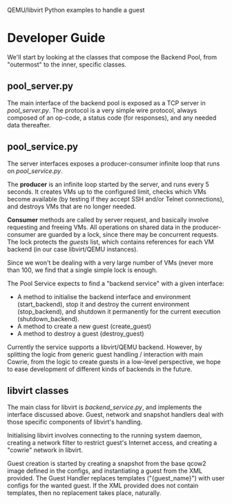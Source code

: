 QEMU/libvirt Python examples to handle a guest

# Developer Guide
We'll start by looking at the classes that compose the Backend Pool, from "outermost" to the inner, specific classes.

## pool_server.py
The main interface of the backend pool is exposed as a TCP server in _pool\_server.py_. The protocol is a very simple
wire protocol, always composed of an op-code, a status code (for responses), and any needed data thereafter.

## pool_service.py
The server interfaces exposes a producer-consumer infinite loop that runs on _pool\_service.py_.

The **producer** is an infinite loop started by the server, and runs every 5 seconds. It creates VMs up to the
configured limit, checks which VMs become available (by testing if they accept SSH and/or Telnet connections), and
destroys VMs that are no longer needed.

**Consumer** methods are called by server request, and basically involve requesting and freeing VMs. All operations on
shared data in the producer-consumer are guarded by a lock, since there may be concurrent requests. The lock protects
the _guests_ list, which contains references for each VM backend (in our case libvirt/QEMU instances).

Since we won't be dealing with a very large number of VMs (never more than 100, we find that a single simple lock is
enough.

The Pool Service expects to find a "backend service" with a given interface:
* A method to initialise the backend interface and environment (start_backend), stop it and destroy the current
environment (stop_backend), and shutdown it permanently for the current execution (shutdown_backend).
* A method to create a new guest (create_guest)
* A method to destroy a guest (destroy_guest)

Currently the service supports a libvirt/QEMU backend. However, by splitting the logic from generic guest handling /
interaction with main Cowrie, from the logic to create guests in a low-level perspective, we hope to ease development
of different kinds of backends in the future.

## libvirt classes
The main class for libvirt is _backend\_service.py_, and implements the interface discussed above. Guest, network and
snapshot handlers deal with those specific components of libvirt's handling.

Initialising libvirt involves connecting to the running system daemon, creating a network filter to restrict guest's
Internet access, and creating a "cowrie" network in libvirt.

Guest creation is started by creating a snapshot from the base qcow2 image defined in the configs, and instantiating
a guest from the XML provided. The Guest Handler replaces templates ("{guest_name}") with user configs for the wanted
guest. If the XML provided does not contain templates, then no replacement takes place, naturally.

